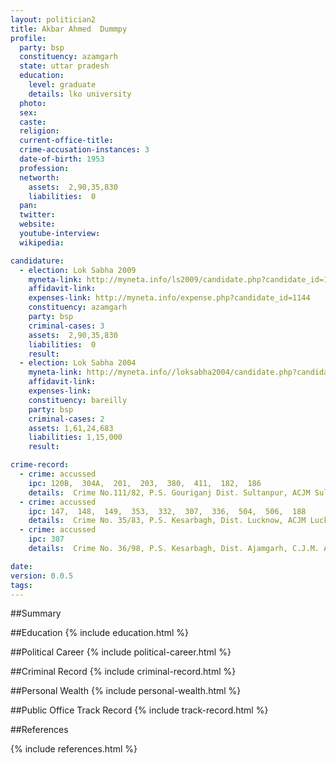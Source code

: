 ```yaml
---
layout: politician2
title: Akbar Ahmed  Dummpy
profile: 
  party: bsp
  constituency: azamgarh
  state: uttar pradesh
  education: 
    level: graduate
    details: lko university
  photo: 
  sex: 
  caste: 
  religion: 
  current-office-title: 
  crime-accusation-instances: 3
  date-of-birth: 1953
  profession: 
  networth: 
    assets:  2,90,35,830
    liabilities:  0
  pan: 
  twitter: 
  website: 
  youtube-interview: 
  wikipedia: 

candidature: 
  - election: Lok Sabha 2009
    myneta-link: http://myneta.info/ls2009/candidate.php?candidate_id=1144
    affidavit-link: 
    expenses-link: http://myneta.info/expense.php?candidate_id=1144
    constituency: azamgarh 
    party: bsp
    criminal-cases: 3
    assets:  2,90,35,830
    liabilities:  0
    result:  
  - election: Lok Sabha 2004
    myneta-link: http://myneta.info//loksabha2004/candidate.php?candidate_id=4092
    affidavit-link: 
    expenses-link: 
    constituency: bareilly 
    party: bsp
    criminal-cases: 2
    assets: 1,61,24,683
    liabilities: 1,15,000
    result:  

crime-record: 
  - crime: accussed
    ipc: 120B,  304A,  201,  203,  380,  411,  182,  186
    details:  Crime No.111/82, P.S. Gouriganj Dist. Sultanpur, ACJM Sultanpur  
  - crime: accussed
    ipc: 147,  148,  149,  353,  332,  307,  336,  504,  506,  188
    details:  Crime No. 35/83, P.S. Kesarbagh, Dist. Lucknow, ACJM Lucknow  
  - crime: accussed
    ipc: 307
    details:  Crime No. 36/98, P.S. Kesarbagh, Dist. Ajamgarh, C.J.M. Ajamgarh  

date: 
version: 0.0.5
tags: 
---
```

##Summary


##Education
{% include education.html %}


##Political Career
{% include political-career.html %}


##Criminal Record
{% include criminal-record.html %}


##Personal Wealth
{% include personal-wealth.html %}


##Public Office Track Record
{% include track-record.html %}


##References


{% include references.html %}